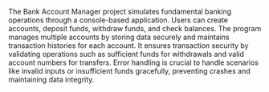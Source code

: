 The Bank Account Manager project simulates fundamental banking operations through a console-based application. Users can create accounts, deposit funds, withdraw funds, and check balances. The program manages multiple accounts by storing data securely and maintains transaction histories for each account. It ensures transaction security by validating operations such as sufficient funds for withdrawals and valid account numbers for transfers. Error handling is crucial to handle scenarios like invalid inputs or insufficient funds gracefully, preventing crashes and maintaining data integrity. 
